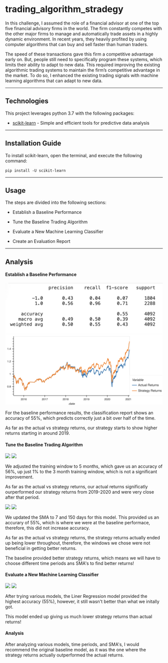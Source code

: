 # trading_algorithm_stradegy

In this challenge, I assumed the role of a financial advisor at one of the top five financial advisory firms in the world. The firm constantly competes with the other major firms to manage and automatically trade assets in a highly dynamic environment. In recent years, they heavily profited by using computer algorithms that can buy and sell faster than human traders.

The speed of these transactions gave this firm a competitive advantage early on. But, people still need to specifically program these systems, which limits their ability to adapt to new data. This required improving the existing algorithmic trading systems to maintain the firm’s competitive advantage in the market. To do so, I enhanced the existing trading signals with machine learning algorithms that can adapt to new data.


---

## Technologies

This project leverages python 3.7 with the following packages:

* [scikit-learn](https://scikit-learn.org/stable/) - Simple and efficient tools for predictive data analysis


---

## Installation Guide

    
To install scikit-learn, open the terminal, and execute the following command:


    pip install -U scikit-learn


---

## Usage

The steps are divided into the following sections:

- Establish a Baseline Performance

- Tune the Baseline Trading Algorithm

- Evaluate a New Machine Learning Classifier

- Create an Evaluation Report

---

## Analysis

#### Establish a Baseline Performance
![](Images/base.png)
![](Images/base_graph.png)

For the baseline performance results, the classification report shows an accuracy of 55%, which predicts correctly just a bit over half of the time. 

As far as the actual vs strategy returns, our strategy starts to show higher 
returns starting in around 2019. 

#### Tune the Baseline Trading Algorithm

![](periods.png)
![](periods_grap.png)

We adjusted the training window to 5 months, which gave us an accuracy of 56%, up just 1% to the 3 month training window, which is not a significant improvement. 

As far as the actual vs strategy returns, our actual returns significatly ourperformed our strategy returns from 2019-2020 and were very close after that period. 

![](sma.png)
![](sma_graph.png)

We updated the SMA to 7 and 150 days for this model. This provided us an accurary of 55%, which is where we were at the baseline performace, therefore, this did not increase accuracy. 

As far as the actual vs strategy returns, the strategy returns actually ended up being lower throughout, therefore, the windows we chose were not beneficial in getting better returns. 

The baseline provided better strategy returns, which means we will have to choose different time periods ans SMA's to find better returns!

#### Evaluate a New Machine Learning Classifier

![](lr.png)
![](lr_graph.png)

After trying various models, the Liner Regression model provided the highest accuracy (55%), however, it still wasn't better than what we initally got.

This model ended up giving us much lower strategy returns than actual returns!

#### Analysis

After analyzing various models, time periods, and SMA's, I would recommend the original baseline model, as it was the one where the strategy returns actually outperformed the actual returns. 